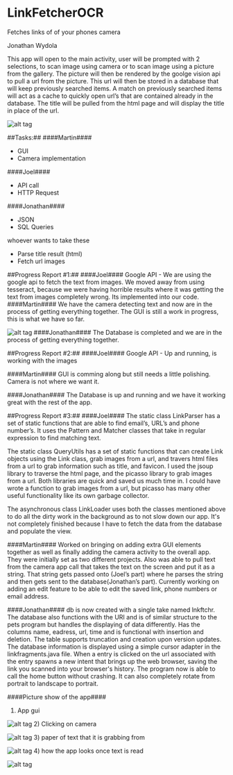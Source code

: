 # LinkFetcherOCR
Fetches links of of your phones camera


Jonathan Wydola



This app will open to the main activity, user will be prompted with 2 selections, to scan image using camera or to scan image using a picture from the gallery. The picture will then be rendered by the goolge vision api to pull a url from the picture. This url will then be stored in a database that will keep previously searched items. A match on previously searched items will act as a cache to quickly open url’s that are contained already in the database. The title will be pulled from the html page and will display the title in place of the url.

![alt tag](http://i795.photobucket.com/albums/yy234/joel24478/Screen%20Shot%202016-11-01%20at%208.48.10%20PM_zpsy88hv2zc.png)

##Tasks:##
####Martin####
* GUI
* Camera implementation

####Joel####
* API call
* HTTP Request

####Jonathan####
* JSON
* SQL Queries

whoever wants to take these
* Parse title result (html)
* Fetch url images

##Progress Report #1:##
####Joel####
Google API - We are using the google api to fetch the text from images. We moved away from using tesseract, because we were having horrible results where it was getting the text from images completely wrong. Its implemented into our code.
####Martin####
We have the camera detecting text and now are in the process of getting everything together.
The GUI is still a work in progress, this is what we have so far.

![alt tag](http://i50.photobucket.com/albums/f333/MartinRudzki/510197de-2de6-4b86-b339-daca73fbdd5e_zpsiqwg7z26.jpg)
####Jonathan####
The Database is completed and we are in the process of getting everything together.

##Progress Report #2:##
####Joel####
Google API - Up and running, is working with the images

####Martin####
GUI is comming along but still needs a little polishing. Camera is not where we want it.

####Jonathan####
The Database is up and running and we have it working great with the rest of the app.

##Progress Report #3:##
####Joel####
The static class LinkParser has a set of static functions that are able to find email’s, URL’s and phone number’s. It uses the Pattern and Matcher classes that take in regular expression to find matching text.

The static class QueryUtils has a set of static functions that can create Link objects using the Link class, grab images from a url, and travers html files from a url to grab information such as title, and favicon. I used the jsoup library to traverse the html page, and the picasso library to grab images from a url. Both libraries are quick and saved us much time in. I could have wrote a function to grab images from a url, but picasso has many other useful functionality like its own garbage collector.

The asynchronous class LinkLoader uses both the classes mentioned above to do all the dirty work in the background as to not slow down our app. It's not completely finished because I have to fetch the data from the database and populate the view.

####Martin####
Worked on bringing on adding extra GUI elements together as well as finally adding the camera activity to the overall app. They were initially set as two different projects. Also was able to pull text from the camera app call that takes the text on the screen and put it as a string. That string gets passed onto (Joel’s part) where he parses the string and then gets sent to the database(Jonathan’s part). Currently working on adding an edit feature to be able to edit the saved link, phone numbers or email address.

####Jonathan####
db is now created with a single take named lnkftchr. The database also functions with the URI and is of similar structure to the pets program but handles the displaying of data differently. Has the columns name, eadress, url, time and is functional with insertion and deletion. The table supports truncation and creation upon version updates. The database information is displayed using a simple cursor adapter in the linkfragments.java file. When a entry is clicked on the url associated with the entry spawns a new intent that brings up the web browser, saving the link you scanned into your browser's history. The program now is able to call the home button without crashing. It can also completely rotate from portrait to landscape to portrait.

####Picture show of the app####
1) App gui

![alt tag](http://i50.photobucket.com/albums/f333/MartinRudzki/IMG_2502_zps2qofsgag.jpg)
2) Clicking on camera

![alt tag](http://i50.photobucket.com/albums/f333/MartinRudzki/IMG_2503_zpsy4vlmego.jpg)
3) paper of text that it is grabbing from

![alt tag](http://i50.photobucket.com/albums/f333/MartinRudzki/IMG_2505_zps65ygirww.jpg)
4) how the app looks once text is read

![alt tag](http://i50.photobucket.com/albums/f333/MartinRudzki/IMG_2504_zpsrozdzqlk.jpg)



